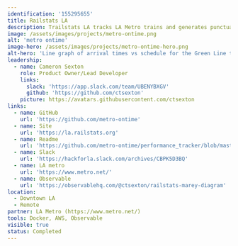 ```yaml
---
identification: '155295655'
title: Railstats LA
description: Trailstats LA tracks LA Metro trains and generates punctuality reports. Our website enables both Metro officials and the public to easily review up-to-date statistics for LA's 6 train lines.
image: /assets/images/projects/metro-ontime.png
alt: 'metro ontime'
image-hero: /assets/images/projects/metro-ontime-hero.png
alt-hero: 'Line graph of arrival times vs schedule for the Green Line train.'
leadership:
  - name: Cameron Sexton
    role: Product Owner/Lead Developer
    links:
      slack: 'https://app.slack.com/team/UBENYBXGV'
      github: 'https://github.com/ctsexton'
    picture: https://avatars.githubusercontent.com/ctsexton
links:
  - name: GitHub
    url: 'https://github.com/metro-ontime'
  - name: Site
    url: 'https://la.railstats.org'
  - name: Readme
    url: 'https://github.com/metro-ontime/performance_tracker/blob/master/README.md'
  - name: Slack
    url: 'https://hackforla.slack.com/archives/CBPK5D3BQ'
  - name: LA metro
    url: 'https://www.metro.net/'
  - name: Observable
    url: 'https://observablehq.com/@ctsexton/railstats-marey-diagram'
location: 
  - Downtown LA
  - Remote
partner: LA Metro (https://www.metro.net/)
tools: Docker, AWS, Observable
visible: true
status: Completed
---
```

